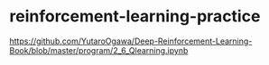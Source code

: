 # reinforcement-learning-practice

https://github.com/YutaroOgawa/Deep-Reinforcement-Learning-Book/blob/master/program/2_6_Qlearning.ipynb
